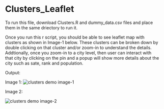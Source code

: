 # Clusters_Leaflet

To run this file, download Clusters.R and dummy_data.csv files and place them in the same driectory to run it.

Once you run this r script, you should be able to see leaflet map with clusters as shown in Image-1 below. These clusters can be broken down by double clicking on that cluster and/or zoom-in to understand the details. Addtionally, once you zoom-in to a city level, then user can interact with that city by clicking on the pin and a popup will show more details about the city such as sate, rank and population.


Output:

Image 1:
![clusters demo image-1](https://user-images.githubusercontent.com/45413346/49184492-241cb200-f325-11e8-8af2-e8b338174ef1.JPG)


Image 2:

![clusters demo image-2](https://user-images.githubusercontent.com/45413346/49184493-241cb200-f325-11e8-9666-9258cbc11dbc.JPG)
